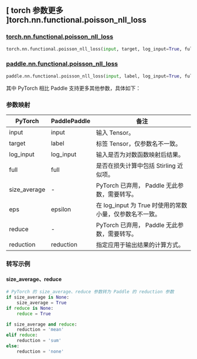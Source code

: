 ## [ torch 参数更多 ]torch.nn.functional.poisson_nll_loss

### [torch.nn.functional.poisson\_nll\_loss](https://pytorch.org/docs/stable/generated/torch.nn.functional.poisson_nll_loss.html)

```python
torch.nn.functional.poisson_nll_loss(input, target, log_input=True, full=False, size_average=None, eps=1e-08, reduce=None, reduction='mean')
```

### [paddle.nn.functional.poisson\_nll\_loss](https://www.paddlepaddle.org.cn/documentation/docs/zh/api/paddle/nn/functional/poisson_nll_loss_cn.html#poisson-nll-loss)

```python
paddle.nn.functional.poisson_nll_loss(input, label, log_input=True, full=False, epsilon=1e-8, reduction='mean', name=None)
```

其中 PyTorch 相比 Paddle 支持更多其他参数，具体如下：

### 参数映射

| PyTorch      | PaddlePaddle | 备注 |
| ------------ | ------------ | -- |
| input        | input        | 输入 Tensor。 |
| target       | label        | 标签 Tensor，仅参数名不一致。 |
| log_input    | log_input    | 输入是否为对数函数映射后结果。 |
| full         | full         | 是否在损失计算中包括 Stirling 近似项。 |
| size_average | -            | PyTorch 已弃用， Paddle 无此参数，需要转写。                  |
| eps          | epsilon      | 在 log_input 为 True 时使用的常数小量，仅参数名不一致。 |
| reduce       | -            | PyTorch 已弃用， Paddle 无此参数，需要转写。                  |
| reduction    | reduction    | 指定应用于输出结果的计算方式。 |

### 转写示例

#### size_average、reduce
```python
# PyTorch 的 size_average、reduce 参数转为 Paddle 的 reduction 参数
if size_average is None:
    size_average = True
if reduce is None:
    reduce = True

if size_average and reduce:
    reduction = 'mean'
elif reduce:
    reduction = 'sum'
else:
    reduction = 'none'
```
